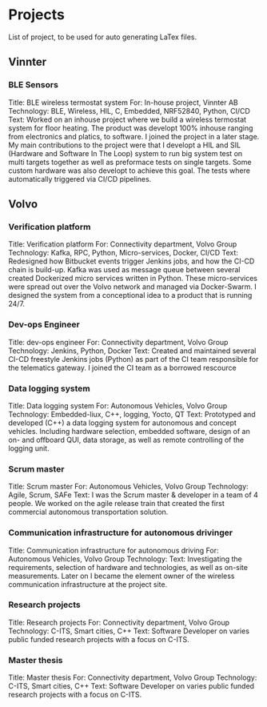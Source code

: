 # Projects

List of project, to be used for auto generating LaTex files.

## Vinnter

### 

### BLE Sensors
Title: BLE wireless termostat system
For: In-house project, Vinnter AB
Technology: BLE, Wireless, HIL, C, Embedded, NRF52840, Python, CI/CD
Text: Worked on an inhouse project where we build a wireless termostat system for floor heating. The product was developt 100% inhouse ranging from electronics and platics, to software. I joined the project in a later stage. My main contributions to the project were that I developt a HIL and SIL (Hardware and Software In The Loop) system to run big system test on multi targets together as well as preformace tests on single targets. Some custom hardware was also developt to achieve this goal. The tests where automatically triggered via CI/CD pipelines.

## Volvo

### Verification platform
Title: Verification platform
For: Connectivity department, Volvo Group
Technology: Kafka, RPC, Python, Micro-services, Docker, CI/CD
Text: Redesigned how Bitbucket events trigger Jenkins jobs, and how the CI-CD chain is build-up. Kafka was used as message queue between several created Dockerized micro services written in Python. These micro-services were spread out over the Volvo network and managed via Docker-Swarm. I designed the system from a conceptional idea to a product that is running 24/7.

### Dev-ops Engineer
Title: dev-ops engineer
For: Connectivity department, Volvo Group
Technology: Jenkins, Python, Docker
Text: Created and maintained several CI-CD freestyle Jenkins jobs (Python) as part of the CI team responsible for the telematics gateway. I joined the CI team as a borrowed rescource

### Data logging system
Title: Data logging system
For: Autonomous Vehicles, Volvo Group
Technology: Embedded-liux, C++, logging, Yocto, QT
Text: Prototyped and developed (C++) a data logging system for autonomous and concept vehicles. Including hardware selection, embedded software, design of an on- and offboard QUI, data storage, as well as remote controlling of the logging unit.

### Scrum master
Title: Scrum master
For: Autonomous Vehicles, Volvo Group
Technology: Agile, Scrum, SAFe
Text: I was the Scrum master & developer in a team of 4 people. We worked on the agile release train that created the first commercial autonomous transportation solution.

### Communication infrastructure for autonomous drivinger
Title: Communication infrastructure for autonomous driving
For: Autonomous Vehicles, Volvo Group
Technology: 
Text: Investigating the requirements, selection of hardware and technologies, as well as on-site measurements. Later on I became the element owner of the wireless communication infrastructure at the project site.

### Research projects
Title: Research projects
For: Connectivity department, Volvo Group
Technology: C-ITS, Smart cities, C++
Text: Software Developer on varies public funded research projects with a focus on C-ITS.

### Master thesis
Title: Master thesis
For: Connectivity department, Volvo Group
Technology: C-ITS, Smart cities, C++
Text: Software Developer on varies public funded research projects with a focus on C-ITS.
